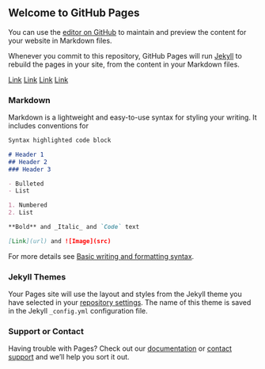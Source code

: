 ## Welcome to GitHub Pages

You can use the [editor on GitHub](https://github.com/GabrielLindelof/master_thesis_ukraine_invasion/edit/main/docs/index.md) to maintain and preview the content for your website in Markdown files.

Whenever you commit to this repository, GitHub Pages will run [Jekyll](https://jekyllrb.com/) to rebuild the pages in your site, from the content in your Markdown files.

[Link](https://github.com/GabrielLindelof/master_thesis_ukraine_invasion/blob/main/docs/topic_representations.html) 
[Link](https://github.com/GabrielLindelof/master_thesis_ukraine_invasion/blob/main/docs/topics_over_time.html) 
[Link](https://github.com/GabrielLindelof/master_thesis_ukraine_invasion/blob/main/docs/dendrogram.html) 
[Link](https://github.com/GabrielLindelof/master_thesis_ukraine_invasion/blob/main/docs/intertopic_distance.html) 

### Markdown

Markdown is a lightweight and easy-to-use syntax for styling your writing. It includes conventions for

```markdown
Syntax highlighted code block

# Header 1
## Header 2
### Header 3

- Bulleted
- List

1. Numbered
2. List

**Bold** and _Italic_ and `Code` text

[Link](url) and ![Image](src)
```

For more details see [Basic writing and formatting syntax](https://docs.github.com/en/github/writing-on-github/getting-started-with-writing-and-formatting-on-github/basic-writing-and-formatting-syntax).

### Jekyll Themes

Your Pages site will use the layout and styles from the Jekyll theme you have selected in your [repository settings](https://github.com/GabrielLindelof/master_thesis_ukraine_invasion/settings/pages). The name of this theme is saved in the Jekyll `_config.yml` configuration file.

### Support or Contact

Having trouble with Pages? Check out our [documentation](https://docs.github.com/categories/github-pages-basics/) or [contact support](https://support.github.com/contact) and we’ll help you sort it out.
